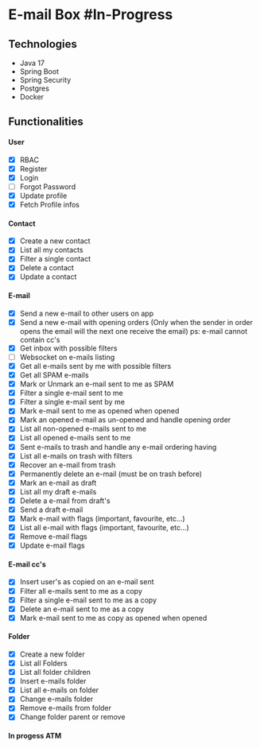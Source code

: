 # E-mail Box #In-Progress

## Technologies

- Java 17
- Spring Boot
- Spring Security
- Postgres
- Docker

## Functionalities

#### User

- [x] RBAC
- [x] Register
- [x] Login
- [ ] Forgot Password
- [x] Update profile
- [x] Fetch Profile infos

#### Contact

- [x] Create a new contact
- [x] List all my contacts
- [x] Filter a single contact
- [x] Delete a contact
- [x] Update a contact

#### E-mail

- [x] Send a new e-mail to other users on app
- [x] Send a new e-mail with opening orders (Only when the sender in order opens the email will the next one receive the
  email) ps: e-mail cannot contain cc's
- [x] Get inbox with possible filters
- [ ] Websocket on e-mails listing
- [x] Get all e-mails sent by me with possible filters
- [x] Get all SPAM e-mails
- [x] Mark or Unmark an e-mail sent to me as SPAM
- [x] Filter a single e-mail sent to me
- [x] Filter a single e-mail sent by me
- [x] Mark e-mail sent to me as opened when opened
- [x] Mark an opened e-mail as un-opened and handle opening order
- [x] List all non-opened e-mails sent to me
- [x] List all opened e-mails sent to me
- [x] Sent e-mails to trash and handle any e-mail ordering having
- [x] List all e-mails on trash with filters
- [x] Recover an e-mail from trash
- [x] Permanently delete an e-mail (must be on trash before)
- [x] Mark an e-mail as draft
- [x] List all my draft e-mails
- [x] Delete a e-mail from draft's
- [x] Send a draft e-mail
- [x] Mark e-mail with flags (important, favourite, etc...)
- [x] List all e-mail with flags (important, favourite, etc...)
- [x] Remove e-mail flags
- [x] Update e-mail flags

#### E-mail cc's

- [x] Insert user's as copied on an e-mail sent
- [x] Filter all e-mails sent to me as a copy
- [x] Filter a single e-mail sent to me as a copy
- [x] Delete an e-mail sent to me as a copy
- [x] Mark e-mail sent to me as copy as opened when opened

#### Folder

- [x] Create a new folder
- [x] List all Folders
- [x] List all folder children
- [x] Insert e-mails folder
- [x] List all e-mails on folder
- [x] Change e-mails folder
- [x] Remove e-mails from folder
- [x] Change folder parent or remove

#### In progess ATM